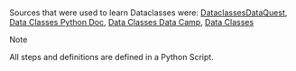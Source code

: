<br>Sources that were used to learn Dataclasses were:
[DataclassesDataQuest](https://www.dataquest.io/blog/how-to-use-python-data-classes/), [Data Classes Python Doc](https://docs.python.org/3/library/dataclasses.html), [Data Classes Data Camp](https://www.datacamp.com/tutorial/python-data-classes), [Data Classes](https://www.geeksforgeeks.org/data-classes-in-python-an-introduction/)

> [!NOTE]
> All steps and definitions are defined in a Python Script.


